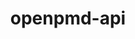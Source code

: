 ---
title: "openpmd-api"
layout: cache
categories: [package, develop-2023-06-04]
meta: {"versions": ["0.15.1"], "compilers": ["gcc@=11.1.0", "gcc@=7.3.1", "oneapi@=2023.0.0"], "oss": ["amzn2", "ubuntu20.04"], "platforms": ["linux"], "targets": ["aarch64", "neoverse_n1", "ppc64le", "x86_64", "x86_64_v3"], "stacks": ["aws-ahug", "aws-ahug-aarch64", "data-vis-sdk", "e4s", "e4s-oneapi", "e4s-power", "root"], "num_specs": 12, "num_specs_by_stack": {"root": 12, "aws-ahug-aarch64": 2, "aws-ahug": 1, "e4s-power": 2, "e4s-oneapi": 1, "e4s": 4, "data-vis-sdk": 2}}
spec_details: [{"hash": "bw46hqodguooqgszlhy3z5ntoeechza3", "compiler": "gcc@=7.3.1", "versions": ["0.15.1"], "os": "amzn2", "platform": "linux", "target": "aarch64", "variants": ["~adios1", "+adios2", "build_system=cmake", "build_type=Release", "generator=make", "+hdf5", "~ipo", "+mpi", "patches=c306483", "~python", "+shared"], "stacks": ["root", "aws-ahug-aarch64"], "size": "-", "tarball": "https://binaries.spack.io/develop-2023-06-04/build_cache/linux-amzn2-aarch64/gcc-7.3.1/openpmd-api-0.15.1/linux-amzn2-aarch64-gcc-7.3.1-openpmd-api-0.15.1-bw46hqodguooqgszlhy3z5ntoeechza3.spack"}, {"hash": "iwcn2v34cn7ncydv5hqe3qhytkm7cyfo", "compiler": "gcc@=7.3.1", "versions": ["0.15.1"], "os": "amzn2", "platform": "linux", "target": "neoverse_n1", "variants": ["~adios1", "+adios2", "build_system=cmake", "build_type=Release", "generator=make", "+hdf5", "~ipo", "+mpi", "patches=c306483", "~python", "+shared"], "stacks": ["root", "aws-ahug-aarch64"], "size": "-", "tarball": "https://binaries.spack.io/develop-2023-06-04/build_cache/linux-amzn2-neoverse_n1/gcc-7.3.1/openpmd-api-0.15.1/linux-amzn2-neoverse_n1-gcc-7.3.1-openpmd-api-0.15.1-iwcn2v34cn7ncydv5hqe3qhytkm7cyfo.spack"}, {"hash": "g23v7yewdnd6k5rllczanaabkj6yys5n", "compiler": "gcc@=7.3.1", "versions": ["0.15.1"], "os": "amzn2", "platform": "linux", "target": "x86_64_v3", "variants": ["~adios1", "+adios2", "build_system=cmake", "build_type=Release", "generator=make", "+hdf5", "~ipo", "+mpi", "patches=c306483", "~python", "+shared"], "stacks": ["root", "aws-ahug"], "size": "-", "tarball": "https://binaries.spack.io/develop-2023-06-04/build_cache/linux-amzn2-x86_64_v3/gcc-7.3.1/openpmd-api-0.15.1/linux-amzn2-x86_64_v3-gcc-7.3.1-openpmd-api-0.15.1-g23v7yewdnd6k5rllczanaabkj6yys5n.spack"}, {"hash": "wut7f6sebe75kvoxmyq4c7j2mce4pyf2", "compiler": "gcc@=11.1.0", "versions": ["0.15.1"], "os": "ubuntu20.04", "platform": "linux", "target": "ppc64le", "variants": ["~adios1", "+adios2", "build_system=cmake", "build_type=Release", "generator=make", "+hdf5", "~ipo", "+mpi", "patches=c306483", "~python", "+shared"], "stacks": ["root", "e4s-power"], "size": "-", "tarball": "https://binaries.spack.io/develop-2023-06-04/build_cache/linux-ubuntu20.04-ppc64le/gcc-11.1.0/openpmd-api-0.15.1/linux-ubuntu20.04-ppc64le-gcc-11.1.0-openpmd-api-0.15.1-wut7f6sebe75kvoxmyq4c7j2mce4pyf2.spack"}, {"hash": "mbwg6w4syqljtfbupk6fq6ulpgzmlsvg", "compiler": "gcc@=11.1.0", "versions": ["0.15.1"], "os": "ubuntu20.04", "platform": "linux", "target": "ppc64le", "variants": ["~adios1", "+adios2", "build_system=cmake", "build_type=Release", "generator=make", "+hdf5", "~ipo", "+mpi", "patches=c306483", "~python", "+shared"], "stacks": ["root", "e4s-power"], "size": "-", "tarball": "https://binaries.spack.io/develop-2023-06-04/build_cache/linux-ubuntu20.04-ppc64le/gcc-11.1.0/openpmd-api-0.15.1/linux-ubuntu20.04-ppc64le-gcc-11.1.0-openpmd-api-0.15.1-mbwg6w4syqljtfbupk6fq6ulpgzmlsvg.spack"}, {"hash": "nu6c7kvxolgowfqq4wkw7znz4bzcpdsa", "compiler": "oneapi@=2023.0.0", "versions": ["0.15.1"], "os": "ubuntu20.04", "platform": "linux", "target": "x86_64", "variants": ["~adios1", "+adios2", "build_system=cmake", "build_type=Release", "generator=make", "+hdf5", "~ipo", "+mpi", "patches=c306483", "~python", "+shared"], "stacks": ["e4s-oneapi", "root"], "size": "-", "tarball": "https://binaries.spack.io/develop-2023-06-04/build_cache/linux-ubuntu20.04-x86_64/oneapi-2023.0.0/openpmd-api-0.15.1/linux-ubuntu20.04-x86_64-oneapi-2023.0.0-openpmd-api-0.15.1-nu6c7kvxolgowfqq4wkw7znz4bzcpdsa.spack"}, {"hash": "paxlzvxajbbeyaraef77totptusbotss", "compiler": "gcc@=11.1.0", "versions": ["0.15.1"], "os": "ubuntu20.04", "platform": "linux", "target": "x86_64_v3", "variants": ["~adios1", "+adios2", "build_system=cmake", "build_type=Release", "generator=make", "+hdf5", "~ipo", "+mpi", "patches=c306483", "+python", "+shared"], "stacks": ["root", "e4s"], "size": "-", "tarball": "https://binaries.spack.io/develop-2023-06-04/build_cache/linux-ubuntu20.04-x86_64_v3/gcc-11.1.0/openpmd-api-0.15.1/linux-ubuntu20.04-x86_64_v3-gcc-11.1.0-openpmd-api-0.15.1-paxlzvxajbbeyaraef77totptusbotss.spack"}, {"hash": "e5vs6vlcqflcuqwubjlscv5kgip56ex6", "compiler": "gcc@=11.1.0", "versions": ["0.15.1"], "os": "ubuntu20.04", "platform": "linux", "target": "x86_64_v3", "variants": ["~adios1", "+adios2", "build_system=cmake", "build_type=Release", "generator=make", "+hdf5", "~ipo", "+mpi", "patches=c306483", "+python", "+shared"], "stacks": ["data-vis-sdk", "root"], "size": "-", "tarball": "https://binaries.spack.io/develop-2023-06-04/build_cache/linux-ubuntu20.04-x86_64_v3/gcc-11.1.0/openpmd-api-0.15.1/linux-ubuntu20.04-x86_64_v3-gcc-11.1.0-openpmd-api-0.15.1-e5vs6vlcqflcuqwubjlscv5kgip56ex6.spack"}, {"hash": "amtkq33qdaf3cyxwbhbyrgi5pky54tpm", "compiler": "gcc@=11.1.0", "versions": ["0.15.1"], "os": "ubuntu20.04", "platform": "linux", "target": "x86_64_v3", "variants": ["~adios1", "+adios2", "build_system=cmake", "build_type=Release", "generator=make", "+hdf5", "~ipo", "+mpi", "patches=c306483", "+python", "+shared"], "stacks": ["root", "e4s"], "size": "-", "tarball": "https://binaries.spack.io/develop-2023-06-04/build_cache/linux-ubuntu20.04-x86_64_v3/gcc-11.1.0/openpmd-api-0.15.1/linux-ubuntu20.04-x86_64_v3-gcc-11.1.0-openpmd-api-0.15.1-amtkq33qdaf3cyxwbhbyrgi5pky54tpm.spack"}, {"hash": "z7mxh6fntqbjbmmgg3yejv6hkqq5sfyx", "compiler": "gcc@=11.1.0", "versions": ["0.15.1"], "os": "ubuntu20.04", "platform": "linux", "target": "x86_64_v3", "variants": ["~adios1", "+adios2", "build_system=cmake", "build_type=Release", "generator=make", "+hdf5", "~ipo", "+mpi", "patches=c306483", "+python", "+shared"], "stacks": ["root", "e4s"], "size": "-", "tarball": "https://binaries.spack.io/develop-2023-06-04/build_cache/linux-ubuntu20.04-x86_64_v3/gcc-11.1.0/openpmd-api-0.15.1/linux-ubuntu20.04-x86_64_v3-gcc-11.1.0-openpmd-api-0.15.1-z7mxh6fntqbjbmmgg3yejv6hkqq5sfyx.spack"}, {"hash": "dzor6lpfvmqcdzh3t4x45vyf2ukjbehz", "compiler": "gcc@=11.1.0", "versions": ["0.15.1"], "os": "ubuntu20.04", "platform": "linux", "target": "x86_64_v3", "variants": ["~adios1", "+adios2", "build_system=cmake", "build_type=Release", "generator=make", "+hdf5", "~ipo", "+mpi", "patches=c306483", "+python", "+shared"], "stacks": ["data-vis-sdk", "root"], "size": "-", "tarball": "https://binaries.spack.io/develop-2023-06-04/build_cache/linux-ubuntu20.04-x86_64_v3/gcc-11.1.0/openpmd-api-0.15.1/linux-ubuntu20.04-x86_64_v3-gcc-11.1.0-openpmd-api-0.15.1-dzor6lpfvmqcdzh3t4x45vyf2ukjbehz.spack"}, {"hash": "4fzlfsj7dd5p6ysdsb4lbc3xzhc5a5ho", "compiler": "gcc@=11.1.0", "versions": ["0.15.1"], "os": "ubuntu20.04", "platform": "linux", "target": "x86_64_v3", "variants": ["~adios1", "+adios2", "build_system=cmake", "build_type=Release", "generator=make", "+hdf5", "~ipo", "+mpi", "patches=c306483", "~python", "+shared"], "stacks": ["root", "e4s"], "size": "-", "tarball": "https://binaries.spack.io/develop-2023-06-04/build_cache/linux-ubuntu20.04-x86_64_v3/gcc-11.1.0/openpmd-api-0.15.1/linux-ubuntu20.04-x86_64_v3-gcc-11.1.0-openpmd-api-0.15.1-4fzlfsj7dd5p6ysdsb4lbc3xzhc5a5ho.spack"}]
---